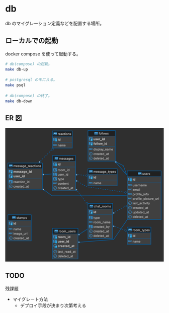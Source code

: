 # db

db のマイグレーション定義などを配置する場所。

## ローカルでの起動

docker compose を使って起動する。

``` sh
# db(compose) の起動。
make db-up

# postgresql の中に入る。
make psql

# db(compose) の終了。
make db-down
```

## ER 図

![](docs/er_diagram.png)

## TODO

残課題

- マイグレート方法
  - デプロイ手段が決まり次第考える
